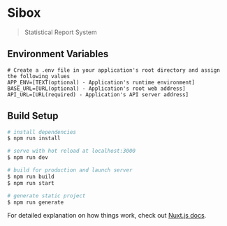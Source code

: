 # Sibox

> Statistical Report System

## Environment Variables
```
# Create a .env file in your application's root directory and assign the following values
APP_ENV=[TEXT(optional) - Application's runtime environment]
BASE_URL=[URL(optional) - Application's root web address]
API_URL=[URL(required) - Application's API server address]
```

## Build Setup

``` bash
# install dependencies
$ npm run install

# serve with hot reload at localhost:3000
$ npm run dev

# build for production and launch server
$ npm run build
$ npm run start

# generate static project
$ npm run generate
```

For detailed explanation on how things work, check out [Nuxt.js docs](https://nuxtjs.org).
